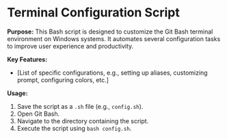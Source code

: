 # Terminal Configuration Script

**Purpose:**
This Bash script is designed to customize the Git Bash terminal environment on Windows systems. It automates several configuration tasks to improve user experience and productivity.

**Key Features:**
* [List of specific configurations, e.g., setting up aliases, customizing prompt, configuring colors, etc.]

**Usage:**
1. Save the script as a `.sh` file (e.g., `config.sh`).
2. Open Git Bash.
3. Navigate to the directory containing the script.
4. Execute the script using `bash config.sh`.
